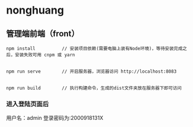 # nonghuang

## 管理端前端（front）

```
npm install          // 安装项目依赖(需要电脑上装有Node环境)，等待安装完成之后，安装失败可用 cnpm 或 yarn


npm run serve        // 开启服务器，浏览器访问 http://localhost:8083


npm run build        // 执行构建命令，生成的dist文件夹放在服务器下即可访问
```

### 进入登陆页面后
用户名：admin
登录密码为:2000918131X
